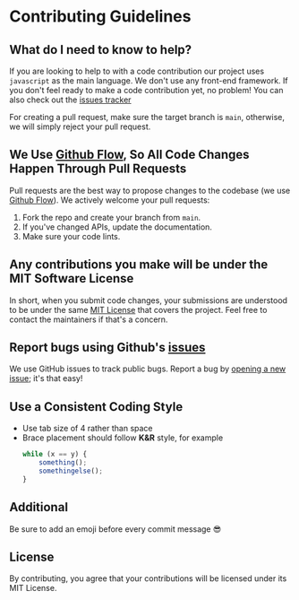 # Contributing Guidelines

## What do I need to know to help?
If you are looking to help to with a code contribution our project uses `javascript` as the main language. We don't use any front-end framework. If you don't feel ready to make a code contribution yet, no problem! You can also check out the [issues tracker](https://github.com/belivipro9x99/ctms-plus/issues)

For creating a pull request, make sure the target branch is `main`, otherwise, we will simply reject your pull request.

## We Use [Github Flow](https://guides.github.com/introduction/flow/index.html), So All Code Changes Happen Through Pull Requests
Pull requests are the best way to propose changes to the codebase (we use [Github Flow](https://guides.github.com/introduction/flow/index.html)). We actively welcome your pull requests:

1. Fork the repo and create your branch from `main`.
2. If you've changed APIs, update the documentation.
3. Make sure your code lints.

## Any contributions you make will be under the MIT Software License
In short, when you submit code changes, your submissions are understood to be under the same [MIT License](http://choosealicense.com/licenses/mit/) that covers the project. Feel free to contact the maintainers if that's a concern.

## Report bugs using Github's [issues](https://github.com/belivipro9x99/ctms-plus/issues)
We use GitHub issues to track public bugs. Report a bug by [opening a new issue](https://github.com/belivipro9x99/ctms-plus/issues/new?labels=bug%2C+help+wanted&template=bug_report.md); it's that easy!

## Use a Consistent Coding Style

* Use tab size of 4 rather than space
* Brace placement should follow **K&R** style, for example
	```js
	while (x == y) {
		something();
		somethingelse();
	}
	```

## Additional

Be sure to add an emoji before every commit message 😎

## License
By contributing, you agree that your contributions will be licensed under its MIT License.